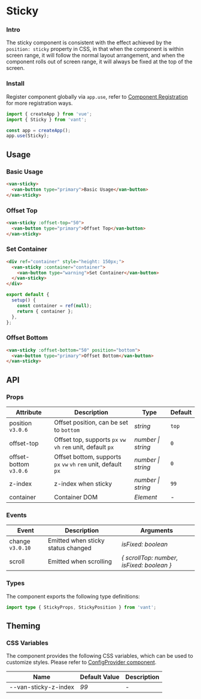 # Sticky

### Intro

The sticky component is consistent with the effect achieved by the `position: sticky` property in CSS, in that when the component is within screen range, it will follow the normal layout arrangement, and when the component rolls out of screen range, it will always be fixed at the top of the screen.

### Install

Register component globally via `app.use`, refer to [Component Registration](#/en-US/advanced-usage#zu-jian-zhu-ce) for more registration ways.

```js
import { createApp } from 'vue';
import { Sticky } from 'vant';

const app = createApp();
app.use(Sticky);
```

## Usage

### Basic Usage

```html
<van-sticky>
  <van-button type="primary">Basic Usage</van-button>
</van-sticky>
```

### Offset Top

```html
<van-sticky :offset-top="50">
  <van-button type="primary">Offset Top</van-button>
</van-sticky>
```

### Set Container

```html
<div ref="container" style="height: 150px;">
  <van-sticky :container="container">
    <van-button type="warning">Set Container</van-button>
  </van-sticky>
</div>
```

```js
export default {
  setup() {
    const container = ref(null);
    return { container };
  },
};
```

### Offset Bottom

```html
<van-sticky :offset-bottom="50" position="bottom">
  <van-button type="primary">Offset Bottom</van-button>
</van-sticky>
```

## API

### Props

| Attribute | Description | Type | Default |
| --- | --- | --- | --- |
| position `v3.0.6` | Offset position, can be set to `bottom` | _string_ | `top` |
| offset-top | Offset top, supports `px` `vw` `vh` `rem` unit, default `px` | _number \| string_ | `0` |
| offset-bottom `v3.0.6` | Offset bottom, supports `px` `vw` `vh` `rem` unit, default `px` | _number \| string_ | `0` |
| z-index | z-index when sticky | _number \| string_ | `99` |
| container | Container DOM | _Element_ | - |

### Events

| Event | Description | Arguments |
| --- | --- | --- |
| change `v3.0.10` | Emitted when sticky status changed | _isFixed: boolean_ |
| scroll | Emitted when scrolling | _{ scrollTop: number, isFixed: boolean }_ |

### Types

The component exports the following type definitions:

```ts
import type { StickyProps, StickyPosition } from 'vant';
```

## Theming

### CSS Variables

The component provides the following CSS variables, which can be used to customize styles. Please refer to [ConfigProvider component](#/en-US/config-provider).

| Name                 | Default Value | Description |
| -------------------- | ------------- | ----------- |
| --van-sticky-z-index | _99_          | -           |
